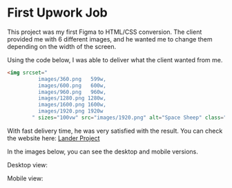 # First Upwork Job

This project was my first Figma to HTML/CSS conversion. The client provided me with 6 different images, and he wanted me to change them depending on the width of the screen.

Using the code below, I was able to deliver what the client wanted from me.

```html
<img srcset="
          images/360.png   599w,
          images/600.png   600w,
          images/960.png   960w,
          images/1280.png 1280w,
          images/1600.png 1600w,
          images/1920.png 1920w
        " sizes="100vw" src="images/1920.png" alt="Space Sheep" class="header-img">
```

With fast delivery time, he was very satisfied with the result.
You can check the website here: [Lander Project](https://edin-durak.github.io/Lander-project/)

In the images below, you can see the desktop and mobile versions.

Desktop view:


Mobile view:


